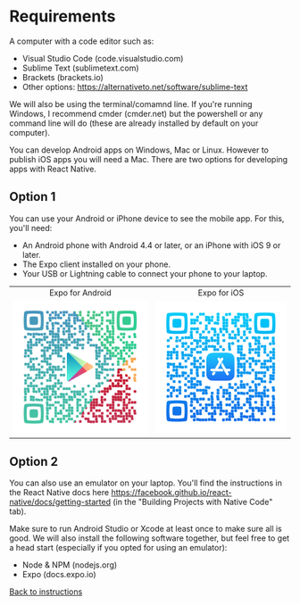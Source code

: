 # Requirements

A computer with a code editor such as:

- Visual Studio Code (code.visualstudio.com)
- Sublime Text (sublimetext.com)
- Brackets (brackets.io)
- Other options: https://alternativeto.net/software/sublime-text

We will also be using the terminal/comamnd line. If you're running Windows, I recommend cmder (cmder.net) but the powershell or any command line will do (these are already installed by default on your computer).

You can develop Android apps on Windows, Mac or Linux. However to publish iOS apps you will need a Mac. There are two options for developing apps with React Native.

## Option 1

You can use your Android or iPhone device to see the mobile app. For this, you'll need:

- An Android phone with Android 4.4 or later, or an iPhone with iOS 9 or later.
- The Expo client installed on your phone.
- Your USB or Lightning cable to connect your phone to your laptop.

<table>
  <tr>
    <td align="center">Expo for Android</td>
    <td align="center">Expo for iOS</td>
  </tr>
  <tr>
    <td align="center">
      <a target="_blank" href="https://play.google.com/store/apps/details?id=host.exp.exponent">
        <img src="https://raw.githubusercontent.com/frnkly/react-native-tutorial/develop/docs/qr-code-expo-android.png" />
      </a>
    </td>
    <td align="center">
      <a target="_blank" href="https://itunes.apple.com/us/app/expo-client/id982107779">
        <img src="https://raw.githubusercontent.com/frnkly/react-native-tutorial/develop/docs/qr-code-expo-ios.png" />
      </a>
    </td>
  </tr>
</table>

## Option 2

You can also use an emulator on your laptop. You'll find the instructions in the React Native docs here https://facebook.github.io/react-native/docs/getting-started (in the "Building Projects with Native Code" tab).

Make sure to run Android Studio or Xcode at least once to make sure all is good. We will also install the following software together, but feel free to get a head start (especially if you opted for using an emulator):

- Node & NPM (nodejs.org)
- Expo (docs.expo.io)

[Back to instructions](https://github.com/frnkly/react-native-tutorial#intro-5-mins)
